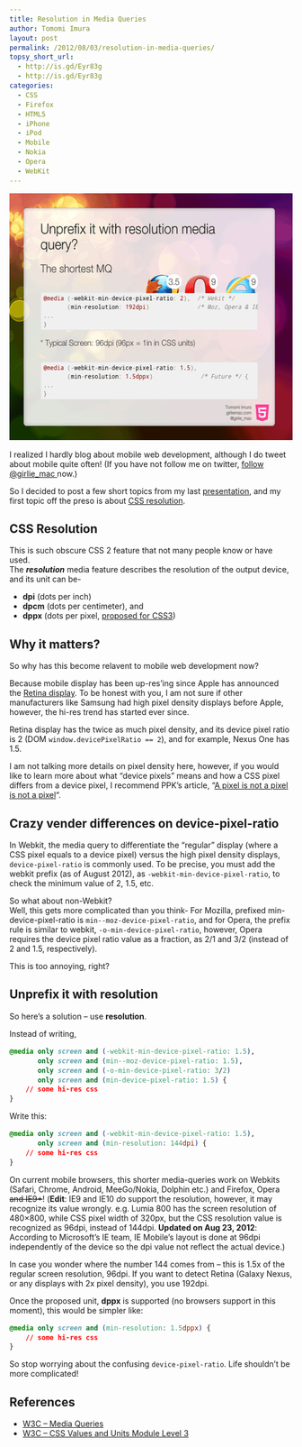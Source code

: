 ```yaml
---
title: Resolution in Media Queries
author: Tomomi Imura
layout: post
permalink: /2012/08/03/resolution-in-media-queries/
topsy_short_url:
  - http://is.gd/Eyr83g
  - http://is.gd/Eyr83g
categories:
  - CSS
  - Firefox
  - HTML5
  - iPhone
  - iPod
  - Mobile
  - Nokia
  - Opera
  - WebKit
---
```

<img src="/assets/images/wp-content/uploads/2012/08/mq-resolution.png" alt="my preso slide" title="mq-resolution" width="560" height="438" class="size-full wp-image-523" />

I realized I hardly blog about mobile web development, although I do tweet about mobile quite often! (If you have not follow me on twitter, [follow @girlie_mac ][1] now.)

So I decided to post a few short topics from my last <a href="http://girliemac.github.com/presentation-slides/cascade/#1" title="presentation" target="_blank">presentation</a>, and my first topic off the preso is about <a href="http://www.w3.org/TR/css3-mediaqueries/#resolution" target="_blank">CSS resolution</a>.

## CSS Resolution

This is such obscure CSS 2 feature that not many people know or have used.  
The ***resolution*** media feature describes the resolution of the output device, and its unit can be- 

*   **dpi** (dots per inch)
*   **dpcm** (dots per centimeter), and 
*   **dppx** (dots per pixel, <a href="http://www.w3.org/TR/css3-values/#resolution" target="_blank">proposed for CSS3</a>)

## Why it matters?

So why has this become relavent to mobile web development now?

Because mobile display has been up-res&#8217;ing since Apple has announced the <a href="http://www.apple.com/iphone/features/retina-display.html" target="_bank">Retina display</a>. To be honest with you, I am not sure if other manufacturers like Samsung had high pixel density displays before Apple, however, the hi-res trend has started ever since.

Retina display has the twice as much pixel density, and its device pixel ratio is 2 (DOM `window.devicePixelRatio == 2`), and for example, Nexus One has 1.5.

I am not talking more details on pixel density here, however, if you would like to learn more about what &#8220;device pixels&#8221; means and how a CSS pixel differs from a device pixel, I recommend PPK&#8217;s article, &#8220;<a href="http://www.quirksmode.org/blog/archives/2010/04/a_pixel_is_not.html" target="_blank">A pixel is not a pixel is not a pixel</a>&#8220;.

## Crazy vender differences on device-pixel-ratio 

In Webkit, the media query to differentiate the &#8220;regular&#8221; display (where a CSS pixel equals to a device pixel) versus the high pixel density displays, `device-pixel-ratio` is commonly used. To be precise, you must add the webkit prefix (as of August 2012), as `-webkit-min-device-pixel-ratio`, to check the minimum value of 2, 1.5, etc.

So what about non-Webkit?  
Well, this gets more complicated than you think- For Mozilla, prefixed min-device-pixel-ratio is `min--moz-device-pixel-ratio`, and for Opera, the prefix rule is similar to webkit, `-o-min-device-pixel-ratio`, however, Opera requires the device pixel ratio value as a fraction, as 2/1 and 3/2 (instead of 2 and 1.5, respectively).

This is too annoying, right?

## Unprefix it with resolution

So here&#8217;s a solution &#8211; use **resolution**.

Instead of writing,

```css
@media only screen and (-webkit-min-device-pixel-ratio: 1.5), 
       only screen and (min--moz-device-pixel-ratio: 1.5),
       only screen and (-o-min-device-pixel-ratio: 3/2)
       only screen and (min-device-pixel-ratio: 1.5) {
    // some hi-res css
}
```

Write this:

```css
@media only screen and (-webkit-min-device-pixel-ratio: 1.5), 
       only screen and (min-resolution: 144dpi) {
    // some hi-res css
}
```

On current mobile browsers, this shorter media-queries work on Webkits (Safari, Chrome, Android, MeeGo/Nokia, Dolphin etc.) and Firefox, Opera <del datetime="2012-08-04T05:52:51+00:00">and IE9+</del>! (**Edit**: IE9 and IE10 *do* support the resolution, however, it may recognize its value wrongly. e.g. Lumia 800 has the screen resolution of 480&#215;800, while CSS pixel width of 320px, but the CSS resolution value is recognized as 96dpi, instead of 144dpi. **Updated on Aug 23, 2012**: According to Microsoft&#8217;s IE team, IE Mobile’s layout is done at 96dpi independently of the device so the dpi value not reflect the actual device.)

In case you wonder where the number 144 comes from &#8211; this is 1.5x of the regular screen resolution, 96dpi. If you want to detect Retina (Galaxy Nexus, or any displays with 2x pixel density), you use 192dpi.

Once the proposed unit, **dppx** is supported (no browsers support in this moment), this would be simpler like:

```css
@media only screen and (min-resolution: 1.5dppx) {
    // some hi-res css
}
```

So stop worrying about the confusing `device-pixel-ratio`. Life shouldn&#8217;t be more complicated!

## References

*   <a href="http://www.w3.org/TR/css3-mediaqueries/#resolution" target="_blank">W3C &#8211; Media Queries</a>
*   <a href="http://www.w3.org/TR/css3-values/#resolution" target="_blank">W3C &#8211; CSS Values and Units Module Level 3</a>

 [1]: http;//twitter.com/girlie_mac